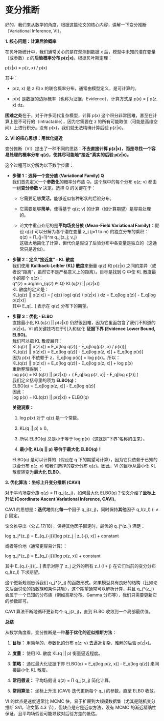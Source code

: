 # 变分推断

好的，我们来从数学的角度，根据这篇论文的核心内容，讲解一下变分推断（Variational Inference, VI）。

**1. 核心问题：计算后验概率**

在贝叶斯统计中，我们通常关心的是在观测到数据 x 后，模型中未知的潜在变量（或参数）z 的**后验概率分布 p(z|x)**。根据贝叶斯定理：

p(z|x) = p(z, x) / p(x)

其中：

- p(z, x) 是 z 和 x 的联合概率分布，通常由模型定义，是可计算的。

- p(x) 是数据的边际概率（也称为证据，Evidence），计算方式是 p(x) = ∫ p(z, x) dz。

**困难之处**在于，对于许多现代复杂模型，计算 p(x) 这个积分非常困难，甚至在计算上是不可行的（intractable），因为它需要在 z 的所有可能取值（可能是高维空间）上进行积分。没有 p(x)，我们就无法精确计算后验 p(z|x)。

**2. VI 的核心思想：用优化逼近**

变分推断（VI）提出了一种不同的思路：**不去直接计算 p(z|x)，而是寻找一个容易处理的概率分布 q(z)，使其尽可能地“接近”真实的后验 p(z|x)。**

这个过程可以分解为以下数学步骤：

- **步骤 1：选择一个变分族 (Variational Family) Q**  
  我们首先定义一个**参数化**的概率分布族 Q。这个族中的每个分布 q(z; ν) 都由一组**变分参数 ν** 决定。选择 Q 的关键在于：
  
  - 它需要足够**灵活**，能够近似各种形状的后验分布。
  
  - 它需要足够**简单**，使得基于 q(z; ν) 的计算（如计算期望）是容易处理的。
  
  - 论文中重点介绍的是**平均场变分族 (Mean-Field Variational Family)**：假设 q(z) 可以分解为各个潜在变量 z_j (j=1 to m) 的独立分布的乘积：  
    q(z) = Π_{j=1}^m q_j(z_j; ν_j)  
    这极大地简化了计算，但代价是假设了后验分布中各变量是独立的（这通常只是近似）。

- **步骤 2：定义“接近度” - KL 散度**  
  我们使用 **Kullback-Leibler (KL) 散度**来衡量 q(z) 和 p(z|x) 之间的差异（或者说“距离”，虽然它不是严格意义上的距离）。目标是找到 Q 中使 KL 散度最小的那个 q(z)：  
  q*(z) = argmin_{q(z) ∈ Q} KL(q(z) || p(z|x))  
  KL 散度的定义是：  
  KL(q(z) || p(z|x)) = ∫ q(z) log( q(z) / p(z|x) ) dz = E_q[log q(z)] - E_q[log p(z|x)]  
  其中 E_q[...] 表示在 q(z) 分布下的期望。

- **步骤 3：优化 - ELBO**  
  直接最小化 KL(q(z) || p(z|x)) 仍然很困难，因为它里面包含了我们不知道的 p(z|x)。VI 的关键技巧在于引入和优化 **证据下界 (Evidence Lower Bound, ELBO)**。  
  我们可以把 KL 散度展开：  
  KL(q(z) || p(z|x)) = E_q[log q(z)] - E_q[log(p(z, x) / p(x))]  
  KL(q(z) || p(z|x)) = E_q[log q(z)] - E_q[log p(z, x)] + E_q[log p(x)]  
  因为 p(x) 不依赖于 z，E_q[log p(x)] = log p(x)。所以：  
  KL(q(z) || p(z|x)) = E_q[log q(z)] - E_q[log p(z, x)] + log p(x)  
  重新整理得到：  
  log p(x) = KL(q(z) || p(z|x)) + ( E_q[log p(z, x)] - E_q[log q(z)] )  
  我们定义括号里的项为 **ELBO(q)**：  
  ELBO(q) = E_q[log p(z, x)] - E_q[log q(z)]  
  因此：  
  log p(x) = KL(q(z) || p(z|x)) + ELBO(q)
  
  **关键洞察：**
  
  1. log p(x) 对于 q(z) 是一个常数。
  
  2. KL(q || p) ≥ 0。
  
  3. 所以 ELBO(q) 总是小于等于 log p(x)（这就是“下界”名称的由来）。
  
  4. **最小化 KL(q || p) 等价于最大化 ELBO(q)！**

  ELBO(q) 是可以计算的（假设在 q 下的期望可计算），因为它只依赖于已知的联合分布 p(z, x) 和我们选择的变分分布 q(z)。因此，VI 的目标从最小化 KL 散度转变为**最大化 ELBO**。

**3. 优化算法：坐标上升变分推断 (CAVI)**

对于平均场变分族 q(z) = Π q_j(z_j)，如何最大化 ELBO(q)？论文介绍了**坐标上升法 (Coordinate Ascent Variational Inference, CAVI)**。

CAVI 的思想是：**迭代地**优化**每一个**因子 q_j(z_j)，同时保持**其他**因子 q_l(z_l) (l ≠ j) 固定。

论文推导出（公式 17/18），保持其他因子固定时，最优的 q_j*(z_j) 满足：

log q_j*(z_j) = E_{q_{-j}}[log p(z_j | z_{-j}, x)] + constant

或者等价地（通常更容易计算）：

log q_j*(z_j) = E_{q_{-j}}[log p(z, x)] + constant

其中 E_{q_{-j}}[...] 表示对除了 z_j 之外的所有 z_l (l ≠ j) 在它们当前的变分分布 q_l(z_l) 下求期望。

这个更新规则告诉我们 q_j*(z_j) 的函数形式。如果模型具有良好的结构（比如论文后面讨论的指数族和条件共轭），这个期望通常可以解析计算，并且 q_j*(z_j) 会属于一个已知的分布族（例如高斯分布、Gamma 分布等），我们只需要更新它的参数即可。

CAVI 算法不断地循环更新每个 q_j(z_j)，直到 ELBO 收敛到一个局部最优值。

**总结**

从数学角度看，变分推断是一种**基于优化的近似推断方法**：

1. **目标：** 用简单的、参数化的分布 q(z; ν) 去逼近复杂、难解的后验 p(z|x)。

2. **度量：** 使用 KL 散度 KL(q || p) 衡量逼近程度。

3. **策略：** 通过最大化证据下界 ELBO(q) = E_q[log p(z, x)] - E_q[log q(z)] 来间接最小化 KL 散度。

4. **常用假设：** 平均场假设 q(z) = Π q_j(z_j) 简化计算。

5. **常用算法：** 坐标上升法 (CAVI) 迭代更新每个 q_j 的参数，直至 ELBO 收敛。

VI 的优点是速度通常比 MCMC 快，易于扩展到大规模数据集（尤其是随机变分推断 SVI，论文第 4.3 节），但缺点是它是近似方法，没有 MCMC 的渐近精确性保证，且平均场假设可能导致对后验方差的低估。
